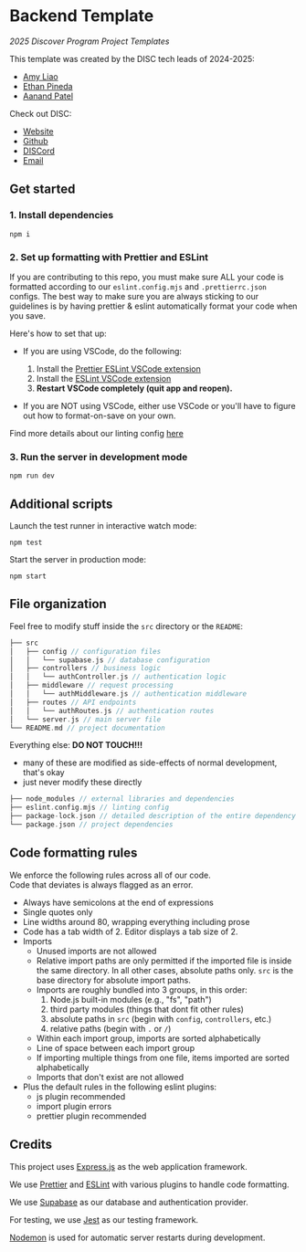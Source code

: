 # Backend Template

_2025 Discover Program Project Templates_

This template was created by the DISC tech leads of 2024-2025:

- [Amy Liao](https://www.linkedin.com/in/amyzliao/)
- [Ethan Pineda](https://www.linkedin.com/in/ethanpineda/)
- [Aanand Patel](https://www.linkedin.com/in/aanand-patel1/)

Check out DISC:

- [Website](https://disc-nu.github.io/disc-website/)
- [Github](https://github.com/DISC-NU)
- [DISCord](https://discord.gg/mqRQ7s9CyS)
- [Email](disc@u.northwestern.edu)

## Get started

### 1. Install dependencies

```
npm i
```

### 2. Set up formatting with Prettier and ESLint

If you are contributing to this repo, you must make sure ALL your code is formatted according to our `eslint.config.mjs` and `.prettierrc.json` configs. The best way to make sure you are always sticking to our guidelines is by having prettier & eslint automatically format your code when you save.

Here's how to set that up:

- If you are using VSCode, do the following:

  1. Install the [Prettier ESLint VSCode extension](https://marketplace.visualstudio.com/items?itemName=rvest.vs-code-prettier-eslint)
  2. Install the [ESLint VSCode extension](https://marketplace.visualstudio.com/items?itemName=dbaeumer.vscode-eslint)
  3. **Restart VSCode completely (quit app and reopen).**

- If you are NOT using VSCode, either use VSCode or you'll have to figure out how to format-on-save on your own.

Find more details about our linting config [here](#code-formatting-rules)

### 3. Run the server in development mode

```
npm run dev
```

## Additional scripts

Launch the test runner in interactive watch mode:

```
npm test
```

Start the server in production mode:

```
npm start
```

## File organization

Feel free to modify stuff inside the `src` directory or the `README`:

```c
├── src
│   ├── config // configuration files
│   │   └── supabase.js // database configuration
│   ├── controllers // business logic
│   │   └── authController.js // authentication logic
│   ├── middleware // request processing
│   │   └── authMiddleware.js // authentication middleware
│   ├── routes // API endpoints
│   │   └── authRoutes.js // authentication routes
│   └── server.js // main server file
└── README.md // project documentation
```

Everything else: **DO NOT TOUCH!!!**

- many of these are modified as side-effects of normal development, that's okay
- just never modify these directly

```c
├── node_modules // external libraries and dependencies
├── eslint.config.mjs // linting config
├── package-lock.json // detailed description of the entire dependency tree
└── package.json // project dependencies
```

## Code formatting rules

We enforce the following rules across all of our code.  
Code that deviates is always flagged as an error.

- Always have semicolons at the end of expressions
- Single quotes only
- Line widths around 80, wrapping everything including prose
- Code has a tab width of 2. Editor displays a tab size of 2.
- Imports
  - Unused imports are not allowed
  - Relative import paths are only permitted if the imported file is inside the same directory. In all other cases, absolute paths only. `src` is the base directory for absolute import paths.
  - Imports are roughly bundled into 3 groups, in this order:
    1. Node.js built-in modules (e.g., "fs", "path")
    2. third party modules (things that dont fit other rules)
    3. absolute paths in `src` (begin with `config`, `controllers`, etc.)
    4. relative paths (begin with `.` or `/`)
  - Within each import group, imports are sorted alphabetically
  - Line of space between each import group
  - If importing multiple things from one file, items imported are sorted alphabetically
  - Imports that don't exist are not allowed
- Plus the default rules in the following eslint plugins:
  - js plugin recommended
  - import plugin errors
  - prettier plugin recommended

## Credits

This project uses [Express.js](https://expressjs.com/) as the web application framework.

We use [Prettier](https://prettier.io/) and [ESLint](https://eslint.org/) with various plugins to handle code formatting.

We use [Supabase](https://supabase.com/) as our database and authentication provider.

For testing, we use [Jest](https://jestjs.io/) as our testing framework.

[Nodemon](https://nodemon.io/) is used for automatic server restarts during development.

